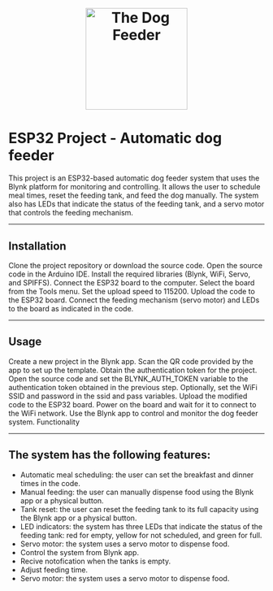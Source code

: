<h1 align="center">
  <br>
 <img src="https://github.com/AlmogShKt/Dog-Feeder/blob/ESP32Version/Other/Logos/dogfeederLogo.png"  alt="The Dog Feeder" width="200"></a>
  
  <br>



# ESP32 Project - Automatic dog feeder 


This project is an ESP32-based automatic dog feeder system that uses the Blynk platform for monitoring and controlling. It allows the user to schedule meal times, reset the feeding tank, and feed the dog manually. The system also has LEDs that indicate the status of the feeding tank, and a servo motor that controls the feeding mechanism.
___ 

## Installation

Clone the project repository or download the source code.
Open the source code in the Arduino IDE.
Install the required libraries (Blynk, WiFi, Servo, and SPIFFS).
Connect the ESP32 board to the computer.
Select the board from the Tools menu.
Set the upload speed to 115200.
Upload the code to the ESP32 board.
Connect the feeding mechanism (servo motor) and LEDs to the board as indicated in the code.

___ 

## Usage

Create a new project in the Blynk app.
Scan the QR code provided by the app to set up the template.
Obtain the authentication token for the project.
Open the source code and set the BLYNK_AUTH_TOKEN variable to the authentication token obtained in the previous step.
Optionally, set the WiFi SSID and password in the ssid and pass variables.
Upload the modified code to the ESP32 board.
Power on the board and wait for it to connect to the WiFi network.
Use the Blynk app to control and monitor the dog feeder system.
Functionality

___ 
## The system has the following features:

* Automatic meal scheduling: the user can set the breakfast and dinner times in the code.
* Manual feeding: the user can manually dispense food using the Blynk app or a physical button.
* Tank reset: the user can reset the feeding tank to its full capacity using the Blynk app or a physical button.
* LED indicators: the system has three LEDs that indicate the status of the feeding tank: red for empty, yellow for not scheduled, and green for full.
* Servo motor: the system uses a servo motor to dispense food.
* Control the system from Blynk app.
* Recive notofication when the tanks is empty. 
* Adjust feeding time. 
* Servo motor: the system uses a servo motor to dispense food.

